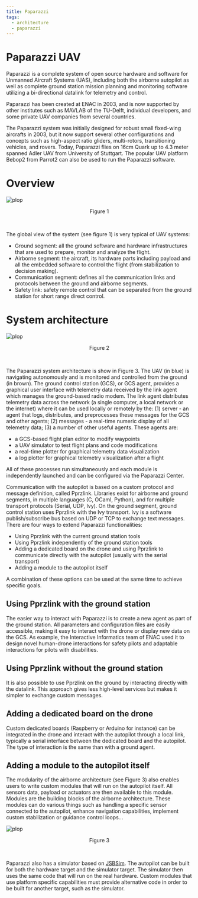 ```yaml
---
title: Paparazzi
tags:
  - architecture
  - paparazzi
---
```


# Paparazzi UAV

Paparazzi is a complete system of open source hardware and software for Unmanned Aircraft Systems (UAS), including both the airborne autopilot as well as complete ground station mission planning and monitoring software utilizing a bi-directional datalink for telemetry and control.

Paparazzi has been created at ENAC in 2003, and is now supported by other institutes such as MAVLAB of the TU-Delft, individual developers, and some private UAV companies from several countries.

The Paparazzi system was initially designed for robust small fixed-wing aircrafts in 2003, but it now support several other configurations and concepts such as high-aspect ratio gliders, multi-rotors, transitioning vehicles, and rovers. Today, Paparazzi flies on 16cm Quark up to 4.3 meter spanned Adler UAV from University of Stuttgart. The popular UAV platform Bebop2 from Parrot2 can also be used to run the Paparazzi software.


# Overview

![plop](../../img/paparazzi_overview.jpg)
<p align="center">Figure 1</p>
<br/>

The global view of the system (see figure 1) is very typical of UAV systems:

- Ground segment: all the ground software and hardware infrastructures that are used to prepare, monitor and analyze the flight.
- Airborne segment: the aircraft, its hardware parts including payload and all the embedded software to control the flight (from stabilization to decision making).
- Communication segment: defines all the communication links and protocols between the ground and airborne segments.
- Safety link: safety remote control that can be separated from the ground station for short range direct control.


# System architecture

![plop](../../img/paparazzi_communication.png)
<p align="center">Figure 2</p>
<br/>

The Paparazzi system architecture is show in Figure 3. The UAV (in blue) is navigating
autonomously and is monitored and controlled from the ground (in brown). The ground
control station (GCS), or GCS agent, provides a graphical user interface with telemetry
data received by the link agent which manages the ground-based radio modem. The link
agent distributes telemetry data across the network (a single computer, a local network
or the internet) where it can be used locally or remotely by the: (1) server - an agent that
logs, distributes, and preprocesses these messages for the GCS and other agents; (2)
messages - a real-time numeric display of all telemetry data; (3) a number of other useful
agents. These agents are:

- a GCS-based flight plan editor to modify waypoints
- a UAV simulator to test flight plans and code modifications
- a real-time plotter for graphical telemetry data visualization
- a log plotter for graphical telemetry visualization after a flight

All of these processes run simultaneously and each module is independently launched
and can be configured via the Paparazzi Center.




Communication with the autopilot is based on a custom protocol and message definition, called Pprzlink. Libraries exist for airborne and ground segments, in multiple languages (C, OCaml, Python), and for multiple transport protocols (Serial, UDP, Ivy). On the ground segment, ground control station uses Pprzlink with the Ivy transport. Ivy is a software publish/subscribe bus based on UDP or TCP to exchange text messages.
There are four ways to extend Paparazzi functionalities:

- Using Pprzlink with the current ground station tools
- Using Pprzlink independently of the ground station tools
- Adding a dedicated board on the drone and using Pprzlink to communicate directly with the autopilot (usually with the serial transport)
- Adding a module to the autopilot itself

A combination of these options can be used at the same time to achieve specific goals.

## Using Pprzlink with the ground station

The easier way to interact with Paparazzi is to create a new agent as part of the ground station. All parameters and configuration files are easily accessible, making it easy to interact with the drone or display new data on the GCS. As example, the Interactive Informatics team of ENAC used it to design novel human-drone interactions for safety pilots and adaptable interactions for pilots with disabilities. 

## Using Pprzlink without the ground station

It is also possible to use Pprzlink on the ground by interacting directly with the datalink. This approach gives less high-level services but makes it simpler to exchange custom messages.

## Adding a dedicated board on the drone

Custom dedicated boards (Raspberry or Arduino for instance) can be integrated in the drone and interact with the autopilot through a local link, typically a serial interface between the dedicated board and the autopilot. The type of interaction is the same than with a ground agent. 

## Adding a module to the autopilot itself

The modularity of the airborne architecture (see Figure 3) also enables users to write custom modules that will run on the autopilot itself. All sensors data, payload or actuators are then available to this module. Modules are the building blocks of the airborne architecture. These modules can do various things such as handling a specific sensor connected to the autopilot, enhance navigation capabilities, implement custom stabilization or guidance control loops...

![plop](../../img/paparazzi_airborne_arch.png)
<p align="center">Figure 3</p>
<br/>

Paparazzi also has a simulator based on [JSBSim](http://www.jsbsim.org). The autopilot can be built for both the hardware target and the simulator target. The simulator then uses the same code that will run on the real hardware. Custom modules that use platform specific capabilities must provide alternative code in order to be built for another target, such as the simulator.

